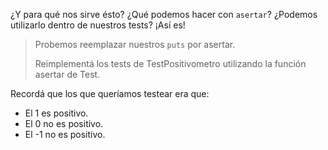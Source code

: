 ¿Y para qué nos sirve ésto? ¿Qué podemos hacer con `asertar`? ¿Podemos utilizarlo dentro de nuestros tests? ¡Así es! 

> Probemos reemplazar nuestros `puts` por asertar.  
> 
> Reimplementá los tests de TestPositivometro utilizando la función asertar de Test.

Recordá que los que queríamos testear era que:

* El 1 es positivo.
* El 0 no es positivo.
* El -1 no es positivo.


